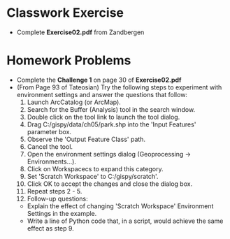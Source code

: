 # Classwork Exercise
- Complete **Exercise02.pdf** from Zandbergen

# Homework Problems
- Complete the **Challenge 1** on page 30 of **Exercise02.pdf**
- (From Page 93 of Tateosian) Try the following steps to experiment with environment settings and answer the questions that follow:
  1. Launch ArcCatalog (or ArcMap).
  2. Search for the Buffer (Analysis) tool in the search window.
  3. Double click on the tool link to launch the tool dialog.
  4. Drag C:/gispy/data/ch05/park.shp into the 'Input Features' parameter box.
  5. Observe the 'Output Feature Class' path.
  6. Cancel the tool.
  7. Open the environment settings dialog (Geoprocessing -> Environments...).
  8. Click on Workspacecs to expand this category.
  9. Set 'Scratch Workspace' to C:/gispy/scratch'.
  10. Click OK to accept the changes and close the dialog box.
  11. Repeat steps 2 - 5.
  12. Follow-up questions:
    - Explain the effect of changing 'Scratch Workspace' Environment Settings in the example.
    - Write a line of Python code that, in a script, would achieve the same effect as step 9.
